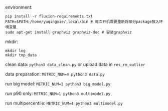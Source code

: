 environment:
```
pip install -r fluxion-requirements.txt
PATH=$PATH:/home/yuqingxie/.local/bin # 每次开机需要重新将部分package放入环境变量
sudo apt-get install graphviz graphviz-doc # 安装graphviz
```

mkdir:
```
mkdir log
mkdir tmp_data
```

clean data:
`python3 data_clean.py`
or upload data in `res_rm_outlier`

data preparation:
`METRIC_NUM=4 python3 data.py`

run big model:
`METRIC_NUM=1 python3 big_model.py`

run p90 only:
`METRIC_NUM=1 python3 multimodel.py`

run multipercentile:
`METRIC_NUM=4 python3 multimodel.py`